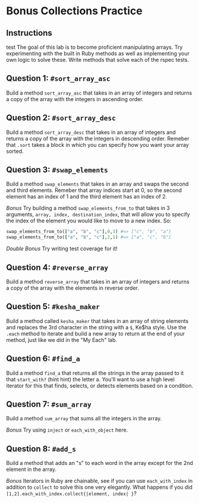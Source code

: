 # Bonus Collections Practice

## Instructions
test
The goal of this lab is to become proficient manipulating arrays.  Try experimenting with the built in Ruby methods as well as implementing your own logic to solve these.  Write methods that solve each of the rspec tests.

## Question 1: `#sort_array_asc`

Build a method `sort_array_asc` that takes in an array of integers and returns a copy of the array with the integers in ascending order. 

## Question 2: `#sort_array_desc`

Build a method `sort_array_desc` that takes in an array of integers and returns a copy of the array with the integers in descending order. Remeber that `.sort` takes a block in which you can specify how you want your array sorted. 

## Question 3: `#swap_elements`

Build a method `swap_elements` that takes in an array and swaps the second and third elements. Remeber that array indices start at 0, so the second element has an index of 1 and the third element has an index of 2. 

_Bonus_ Try building a method `swap_elements_from_to` that takes in 3 arguments, `array, index, destination_index`, that will allow you to specify the index of the element you would like to move to a new index. So:

```ruby
swap_elements_from_to(["a", "b", "c"],0,3) #=> ["c", "b", "a"]
swap_elements_from_to(["a", "b", "c"],2,1) #=> ["a", "c", "b"]
```

_Double Bonus_ Try writing test coverage for it!

## Question 4: `#reverse_array`

Build a method `reverse_array` that takes in an array of integers and returns a copy of the array with the elements in reverse order.

## Question 5: `#kesha_maker`

Build a method called `kesha_maker` that takes in an array of string elements and replaces the 3rd character in the string with a `$`, Ke$ha style. Use the `.each` method to iterate and build a new array to return at the end of your method, just like we did in the "My Each" lab. 


## Question 6: `#find_a`

Build a method `find_a` that returns all the strings in the array passed to it that `start_with?` (hint hint) the letter a. You'll want to use a high level iterator for this that finds, selects, or detects elements based on a condition.

## Question 7: `#sum_array`

Build a method `sum_array` that sums all the integers in the array.

_Bonus_ Try using `inject` or `each_with_object` here.

## Question 8: `#add_s`

Build a method that adds an "s" to each word in the array except for the 2nd element in the array. 

_Bonus_ Iterators in Ruby are chainable, see if you can use `each_with_index` in addition to `collect` to solve this one very elegantly. What happens if you did `[1,2].each_with_index.collect{|element, index| }`?






